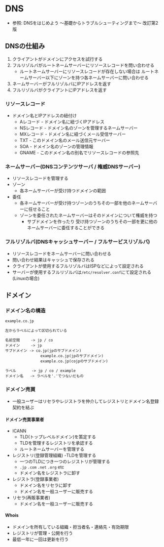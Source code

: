 # DNS
- 参照: DNSをはじめよう ～基礎からトラブルシューティングまで～ 改訂第2版

## DNSの仕組み
1. クライアントがドメインにアクセスを試行する
2. フルリゾルバがルートネームサーバーにリソースレコードを問い合わせる
    - ルートネームサーバーにリソースレコードが存在しない場合は
      ルートネームサーバー以下にゾーンを持つ各ネームサーバーに問い合わせる
3. ネームサーバーがフルリゾルバにIPアドレスを返す
4. フルリゾルバがクライアントにIPアドレスを返す

### リソースレコード
- ドメイン名とIPアドレスの紐付け
  - Aレコード  - ドメイン名に紐づくIPアドレス
  - NSレコード - ドメイン名のゾーンを管理するネームサーバー
  - MXレコード - ドメイン名に紐づくメール受信サーバー
  - TXT        - このドメイン名のメール送信元サーバー
  - SOA        - ドメイン名のゾーンの管理情報
  - GNAME      - このドメイン名の別名でリソースレコードの参照先

### ネームサーバー(DNSコンテンツサーバ / 権威DNSサーバー)
- リソースレコードを管理する
- ゾーン
  - 各ネームサーバーが受け持つドメインの範囲
- 委任
  - 各ネームサーバーが受け持つゾーンのうちその一部を他のネームサーバーに任せること
  - ゾーンを委任されたネームサーバーはそのドメインについて権威を持つ
    - サブドメインを作ったり
      受け持つゾーンのうちその一部を更に他のネームサーバーに委任することができる

### フルリゾルバ(DNSキャッシュサーバー / フルサービスリゾルバ)
- リソースレコードをネームサーバーに問い合わせる
- 問い合わせ結果はキャッシュで保存される
- クライアントが使用するフルリゾルバはISPなどによって設定される
- サーバーが使用するフルリゾルバは`/etc/resolver.conf`にて設定される(Linuxの場合)

## ドメイン
### ドメイン名の構造
```
example.co.jp

左からラベルによって区切られている

名前空間     -> jp / co
ドメイン     -> jp
サブドメイン -> co.jp(jpのサブドメイン)
                example.co.jp(jpのサブドメイン)
                example.co.jp(cojpのサブドメイン)

ラベル       -> jp / co / example
ドメイン名   -> ラベルを'.'でつないだもの
```


### ドメイン売買
- 一般ユーザーはリセラやレジストラを仲介してレジストリとドメイン名登録契約を結ぶ

#### ドメイン売買事業者
- ICANN
  - TLD(トップレベルドメイン)を策定する
  - TLDを管理するレジストリを承認する
  - ルートネームサーバーを管理する
- レジストリ(登録管理組織)
  -TLDを管理する
    - 一つのTLDにつき一つのレジストリが管理する
    - `.jp` `.com` `.net` `.org` etc
  - ドメイン名をレジストラに卸す
- レジストラ(登録事業者)
  - ドメイン名をリセラに卸す
  - ドメイン名を一般ユーザーに販売する
- リセラ(再販事業者)
  - ドメイン名を一般ユーザーに販売する

#### Whois
- ドメインを所有している組織・担当者名・連絡先・有効期限
- レジストリが管理・公開を行う
- 最低一年に一回は更新を行う
